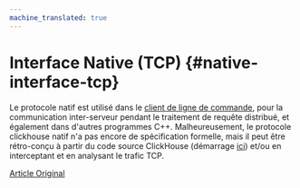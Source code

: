 ```yaml
---
machine_translated: true
---
```


# Interface Native (TCP) {#native-interface-tcp}

Le protocole natif est utilisé dans le [client de ligne de commande](cli.md), pour la communication inter-serveur pendant le traitement de requête distribué, et également dans d'autres programmes C++. Malheureusement, le protocole clickhouse natif n'a pas encore de spécification formelle, mais il peut être rétro-conçu à partir du code source ClickHouse (démarrage [ici](https://github.com/ClickHouse/ClickHouse/tree/master/src/src/Client)) et/ou en interceptant et en analysant le trafic TCP.

[Article Original](https://clickhouse.tech/docs/en/interfaces/tcp/) <!--hide-->

